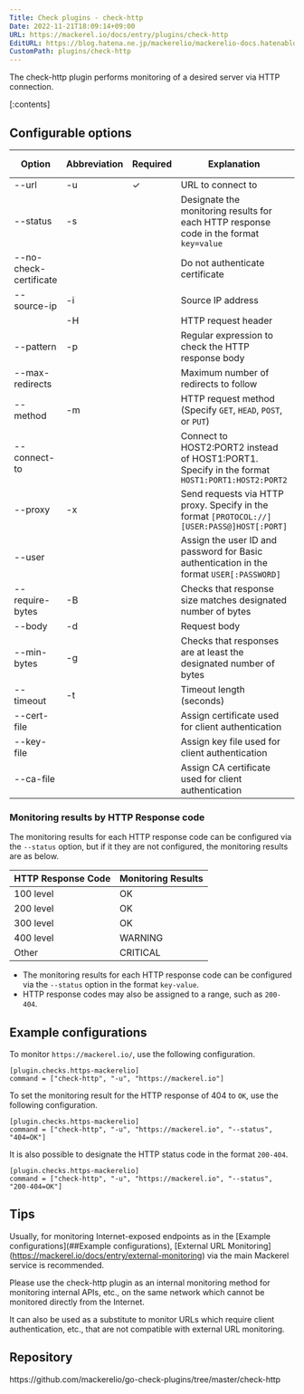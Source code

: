 ```yaml
---
Title: Check plugins - check-http
Date: 2022-11-21T18:09:14+09:00
URL: https://mackerel.io/docs/entry/plugins/check-http
EditURL: https://blog.hatena.ne.jp/mackerelio/mackerelio-docs.hatenablog.mackerel.io/atom/entry/4207112889938595168
CustomPath: plugins/check-http
---
```


The check-http plugin performs monitoring of a desired server via HTTP connection. 

[:contents]

<h2 id="options">Configurable options</h2>

| Option                 | Abbreviation | Required | Explanation                                                                                    | Multiple Allowed | Default Value  |
| ---------------------- | ------------ | -------- | ---------------------------------------------------------------------------------------------- | ---------------- | -------------- |
| --url                  | -u           | ✓        | URL to connect to                                                                              |                  |                |
| --status               | -s           |          | Designate the monitoring results for each HTTP response code in the format `key=value`         | ✓                |                |
| --no-check-certificate |              |          | Do not authenticate certificate                                                                |                  |                |
| --source-ip            | -i           |          | Source IP address                                                                              |                  |                |
|                        | -H           |          | HTTP request header                                                                            | ✓                |                |
| --pattern              | -p           |          | Regular expression to check the HTTP response body                                             |                  |                |
| --max-redirects        |              |          | Maximum number of redirects to follow                                                          |                  | 10             |
| --method               | -m           |          | HTTP request method (Specify `GET`, `HEAD`, `POST`, or `PUT`)                                  |                  | GET            |
| --connect-to           |              |          | Connect to HOST2:PORT2 instead of HOST1:PORT1. Specify in the format `HOST1:PORT1:HOST2:PORT2` | ✓                |                |
| --proxy                | -x           |          | Send requests via HTTP proxy. Specify in the format `[PROTOCOL://][USER:PASS@]HOST[:PORT]`     |                  | `PORT` is 1080 |
| --user                 |              |          | Assign the user ID and password for Basic authentication in the format `USER[:PASSWORD]`       |                  |                |
| --require-bytes        | -B           |          | Checks that response size matches designated number of bytes                                   |                  | -1             |
| --body                 | -d           |          | Request body                                                                                   |                  |                |
| --min-bytes            | -g           |          | Checks that responses are at least the designated number of bytes                              |                  | -1             |
| --timeout              | -t           |          | Timeout length (seconds)                                                                       |                  | 0              |
| --cert-file            |              |          | Assign certificate used for client authentication                                              |                  |                |
| --key-file             |              |          | Assign key file used for client authentication                                                 |                  |                |
| --ca-file              |              |          | Assign CA certificate used for client authentication                                           |                  |                |

<h3 id="options">Monitoring results by HTTP Response code</h3>

The monitoring results for each HTTP response code can be configured via the `--status` option, but if it they are not configured, the monitoring results are as below.

| HTTP Response Code | Monitoring Results |
| ------------------ | ------------------ |
| 100 level          | OK                 |
| 200 level          | OK                 |
| 300 level          | OK                 |
| 400 level          | WARNING            |
| Other              | CRITICAL           |

- The monitoring results for each HTTP response code can be configured via the `--status` option in the format `key-value`.
- HTTP response codes may also be assigned to a range, such as `200-404`.

<h2 id="config">Example configurations</h2>

To monitor `https://mackerel.io/`, use the following configuration.

```
[plugin.checks.https-mackerelio]
command = ["check-http", "-u", "https://mackerel.io"]
```

To set the monitoring result for the HTTP response of 404 to `OK`, use the following configuration.

```
[plugin.checks.https-mackerelio]
command = ["check-http", "-u", "https://mackerel.io", "--status", "404=OK"]
```

It is also possible to designate the HTTP status code in the format `200-404`.

```
[plugin.checks.https-mackerelio]
command = ["check-http", "-u", "https://mackerel.io", "--status", "200-404=OK"]
```

<h2 id="tips">Tips</h2>

Usually, for monitoring Internet-exposed endpoints as in the [Example configurations](##Example configurations), [External URL Monitoring] (https://mackerel.io/docs/entry/external-monitoring) via the main Mackerel service is recommended.

Please use the check-http plugin as an internal monitoring method for monitoring internal APIs, etc., on the same network which cannot be monitored directly from the Internet.

It can also be used as a substitute to monitor URLs which require client authentication, etc., that are not compatible with external URL monitoring.

<h2 id="repository">Repository</h2>
https://github.com/mackerelio/go-check-plugins/tree/master/check-http
